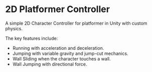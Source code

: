 # 2D Platformer Controller

A simple 2D Character Controller for platformer in Unity with custom physics.

The key features include:
- Running with acceleration and deceleration.
- Jumping with variable gravity and jump-cut mechanics.
- Wall Sliding when the character touches a wall.
- Wall Jumping with directional force.